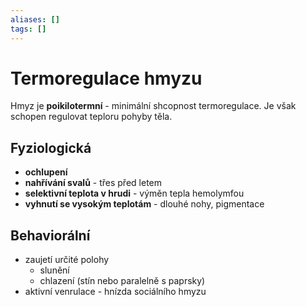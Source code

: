 ```yaml
---
aliases: []
tags: []
---
```

# Termoregulace hmyzu
Hmyz je **poikilotermní** - minimální shcopnost termoregulace. Je však schopen regulovat teploru pohyby těla.

## Fyziologická
- **ochlupení**
- **nahřívání svalů** - třes před letem
- **selektivní teplota v hrudi** - výměn tepla hemolymfou
- **vyhnutí se vysokým teplotám** - dlouhé nohy, pigmentace

## Behaviorální
- zaujetí určité polohy
	- slunění
	- chlazení (stín nebo paralelně s paprsky)
- aktivní venrulace - hnízda sociálního hmyzu


